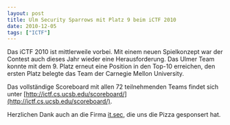```yaml
---
layout: post
title: Ulm Security Sparrows mit Platz 9 beim iCTF 2010
date: 2010-12-05
tags: ["ICTF"]
---
```


Das iCTF 2010 ist mittlerweile vorbei. Mit einem neuen Spielkonzept war der Contest auch dieses Jahr wieder eine Herausforderung. Das Ulmer Team konnte mit dem 9. Platz erneut eine Position in den Top-10 erreichen, den ersten Platz belegte das Team der Carnegie Mellon University.

Das vollständige Scoreboard mit allen 72 teilnehmenden Teams findet sich unter [http://ictf.cs.ucsb.edu/scoreboard/](http://ictf.cs.ucsb.edu/scoreboard/).

Herzlichen Dank auch an die Firma [it.sec](http://www.it-sec.de), die uns die Pizza gesponsert hat.